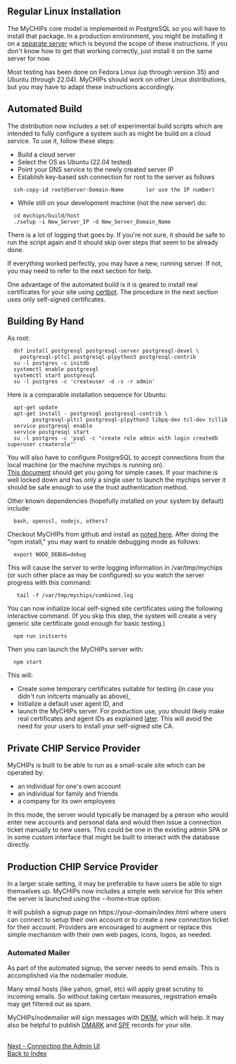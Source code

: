 ## Regular Linux Installation

The MyCHIPs core model is implemented in PostgreSQL so you will have to install that package.
In a production environment, you might be installing it on a 
[separate server](use-pki.md#database-certificates) which  is beyond the scope of these instructions.
If you don't know how to get that working correctly, just install it on the same server for now.

Most testing has been done on Fedora Linux (up through version 35) and Ubuntu (through 22.04).
MyCHIPs should work on other Linux distributions, but you may have to adapt these
instructions accordingly.

## Automated Build
The distribution now includes a set of experimental build scripts which are intended
to fully configure a system such as might be build on a cloud service.
To use it, follow these steps:
- Build a cloud server
- Select the OS as Ubuntu (22.04 tested)
- Point your DNS service to the newly created server IP
- Establish key-based ssh connection for root to the server as follows
```
  ssh-copy-id root@Server-Domain-Name		(or use the IP number)
```
- While still on your development machine (not the new server) do:
```
  cd mychips/build/host
  ./setup -i New_Server_IP -d New_Server_Domain_Name
```

There is a lot of logging that goes by.  If you're not sure, it should
be safe to run the script again and it should skip over steps that seem
to be already done.

If everything worked perfectly, you may have a new, running server.
If not, you may need to refer to the next section for help.

One advantage of the automated build is it is geared to install real
certificates for your site using [certbot](https://letsencrypt.com).
The procedure in the next section uses only self-signed certificates.

## Building By Hand
As root:
```
  dnf install postgresql postgresql-server postgresql-devel \
  	postgresql-pltcl postgresql-plpython3 postgresql-contrib
  su -l postgres -c initdb
  systemctl enable postgresql
  systemctl start postgresql
  su -l postgres -c 'createuser -d -s -r admin'
```
Here is a comparable installation sequence for Ubuntu:
```
  apt-get update
  apt-get install - postgresql postgresql-contrib \
        postgresql-pltcl postgresql-plpython3 libpq-dev tcl-dev tcllib
  service postgresql enable
  service postgresql start
  su -l postgres -c 'psql -c "create role admin with login createdb superuser createrole"'
```
You will also have to configure PostgreSQL to accept connections from the local
machine (or the machine mychips is running on).  
[This document](https://www.postgresql.org/docs/current/auth-pg-hba-conf.html)
should get you going for simple cases.
If your machine is well locked down and has only a single user to launch the mychips server
it should be safe enough to use the trust authentication method.

Other known dependencies (hopefully installed on your system by default) include:
```
  bash, openssl, nodejs, others?
```
Checkout MyCHIPs from github and install as [noted here](use-start.md#getting-started).
After doing the "npm install," you may want to enable debugging mode as follows:
```
  export NODE_DEBUG=debug
```
  This will cause the server to write logging information in /var/tmp/mychips (or such other
  place as may be configured) so you watch the server progress with this command:
```
   tail -f /var/tmp/mychips/combined.log
```
You can now initialize local self-signed site certificates using the following interactive command.
(If you skip this step, the system will create a very generic site certificate good enough for basic testing.)

```
  npm run initcerts
```
Then you can launch the MyCHIPs server with:
```
  npm start
```
This will:
- Create some temporary certificates suitable for testing (in case you didn't run initcerts manually as above),
- Initialize a default user agent ID, and
- Iaunch the MyCHIPs server.
For production use, you should likely make real certificates and agent IDs as explained [later](use-pki.md).
This will avoid the need for your users to install your self-signed site CA.

## Private CHIP Service Provider
MyCHIPs is built to be able to run as a small-scale site which can be operated by:
- an individual for one's own account
- an individual for family and friends
- a company for its own employees

In this mode, the server would typically be managed by a person who would enter new accounts
and personal data and would then issue a connection ticket manually to new users.
This could be one in the existing admin SPA or in some custom interface that might be built to
interact with the database directly.

## Production CHIP Service Provider
In a larger scale setting, it may be preferable to have users be able to sign themselves up.
MyCHIPs now includes a simple web service for this when the server is launched using the
--home=true option.

It will publish a signup page on https://your-domain/index.html where users can connect to
setup their own account or to create a new connection ticket for their account.
Providers are encouraged to augment or replace this simple mechanism with their own web pages, icons, logos, as needed.

### Automated Mailer
As part of the automated signup, the server needs to send emails.
This is accomplished via the nodemailer module.

Many email hosts (like yahoo, gmail, etc) will apply great scrutiny to incoming emails.
So without taking certain measures, registration emails may get filtered out as spam.

MyCHIPs/nodemailer will sign messages with [DKIM](https://dkim.org), which will help.
It may also be helpful to publish [DMARK](https://dmarc.org/overview/)
and [SPF](https://open-spf.org) records for your site.

<br>[Next - Connecting the Admin UI](use-admin.md)
<br>[Back to Index](README.md#contents)
